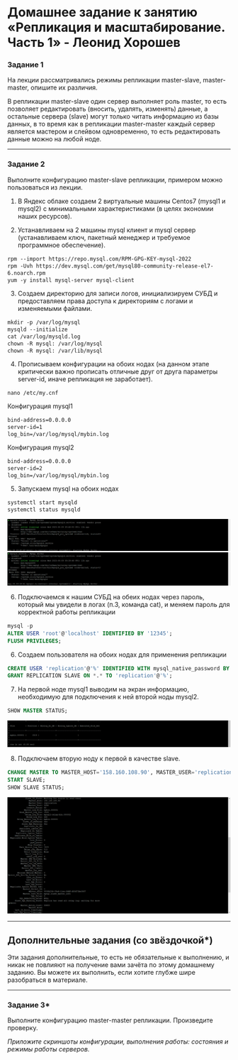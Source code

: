 # Домашнее задание к занятию «Репликация и масштабирование. Часть 1» - Леонид Хорошев


### Задание 1

На лекции рассматривались режимы репликации master-slave, master-master, опишите их различия.

В репликации master-slave один сервер выполняет роль master, то есть позволяет редактировать (вносить, удалять, изменять) данные, а остальные сервера (slave) могут только читать информацию из базы данных, в то время как в репликации master-master каждый сервер является мастером и слейвом одновременно, то есть редактировать данные можно на любой ноде.

---

### Задание 2

Выполните конфигурацию master-slave репликации, примером можно пользоваться из лекции.

1. В Яндекс облаке создаем 2 виртуальные машины Centos7 (mysql1 и mysql2) с минимальными характеристиками (в целях экономии наших ресурсов).

2. Устанавливаем на 2 машины mysql клиент и mysql сервер (устанавливаем ключ, пакетный менеджер и требуемое программное обеспечение).

```
rpm --import https://repo.mysql.com/RPM-GPG-KEY-mysql-2022
rpm -Uvh https://dev.mysql.com/get/mysql80-community-release-el7-6.noarch.rpm
yum -y install mysql-server mysql-client
```

3. Создаем директорию для записи логов, инициализируем СУБД и предоставляем права доступа к директориям c логами и изменяемыми файлами. 

```
mkdir -p /var/log/mysql
mysqld --initialize
cat /var/log/mysqld.log
chown -R mysql: /var/log/mysql
chown -R mysql: /var/lib/mysql
```

4. Прописываем конфигурации на обоих нодах (на данном этапе критически важно прописать отличные друг от друга параметры server-id, иначе репликация не заработает).

```
nano /etc/my.cnf
```

Конфигурация mysql1

```
bind-address=0.0.0.0
server-id=1
log_bin=/var/log/mysql/mybin.log
```

Конфигурация mysql2

```
bind-address=0.0.0.0
server-id=2
log_bin=/var/log/mysql/mybin.log
```

5. Запускаем mysql на обоих нодах

```
systemctl start mysqld
systemctl status mysqld
```
![Alt text](https://github.com/LeonidKhoroshev/databases/blob/main/replication/replication2.1.png)
![Alt text](https://github.com/LeonidKhoroshev/databases/blob/main/replication/replication2.2.png)

6. Подключаемся к нашим СУБД на обеих нодах через пароль, который мы увидели в логах (п.3, команда cat), и меняем пароль для корректной работы репликации

```sql
mysql -p
ALTER USER 'root'@'localhost' IDENTIFIED BY '12345';
FLUSH PRIVILEGES;
```


6. Создаем пользователя на обоих нодах для применения репликации
```sql
CREATE USER 'replication'@'%' IDENTIFIED WITH mysql_native_password BY '12345';
GRANT REPLICATION SLAVE ON *.* TO 'replication'@'%';
```

7. На первой ноде mysql1 выводим на экран информацию, необходимую для подключения к ней второй ноды mysql2.

```sql
SHOW MASTER STATUS;
```
![Alt text](https://github.com/LeonidKhoroshev/databases/blob/main/replication/replication2.3.png)

8. Подключаем вторую ноду к первой в качестве slave.

```sql
CHANGE MASTER TO MASTER_HOST='158.160.108.90', MASTER_USER='replication', MASTER_PASSWORD='12345', MASTER_LOG_FILE = 'mybin.000001', MASTER_LOG_POS=1519;
START SLAVE;
SHOW SLAVE STATUS;
```

![Alt text](https://github.com/LeonidKhoroshev/databases/blob/main/replication/replication2.4.png)

---

## Дополнительные задания (со звёздочкой*)
Эти задания дополнительные, то есть не обязательные к выполнению, и никак не повлияют на получение вами зачёта по этому домашнему заданию. Вы можете их выполнить, если хотите глубже шире разобраться в материале.

---

### Задание 3* 

Выполните конфигурацию master-master репликации. Произведите проверку.

*Приложите скриншоты конфигурации, выполнения работы: состояния и режимы работы серверов.*
